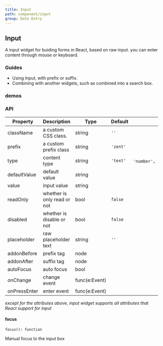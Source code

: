 ```yaml
---
title: Input
path: component/input
group: Data Entry
---
```


## Input

A input widget for buiding forms in React, based on raw input. you can enter content through mouse or keyboard.

### Guides

- Using Input, with prefix or suffix.
- Combining with another widgets, such as combined into a search box.

### demos

### API

| Property           | Description              | Type            | Default      |      Alternative               | Required |
| ------------ | --------------- | ------------- | -------- | ----------------------- | ---- |
| className    | a custom CSS class.       | string        | `''`     |                         | no    |
| prefix       | a custom prefix class        | string        | `'zent'` |                         | no    |
| type         | content type          | string        | `'text'` | `'number'`、`'password'`、`'textarea'` | no    |
| defaultValue | default value             | string        |          |                         | no    |
| value        | input value             | string        |          |                         | no    |
| readOnly     | whether is only read or not          | bool          | `false`  |                         | no    |
| disabled     | whether is disable or not            | bool          | `false`  |                         | no    |
| placeholder  | raw placeholder text | string        | `''`     |                         | no    |
| addonBefore  | prefix tag            | node          |          |                         | no    |
| addonAfter   | suffix tag            | node          |          |                         | no    |
| autoFocus    | auto focus          | bool          |          |                         | no    |
| onChange     | change event        | func(e:Event) |          |                         | no    |
| onPressEnter | enter event            | func(e:Event) |          |                         | no    |

_except for the attributes above, input widget supports all attributes that React support for input_

#### focus

`focus(): function`

Manual focus to the input box

<style>
.zent-input-wrapper {
    width: 200px;
    margin-bottom: 20px;
}
</style>
